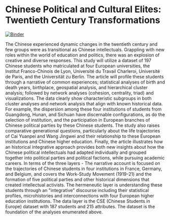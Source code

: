 # Chinese Political and Cultural Elites: Twentieth Century Transformations

[![Binder](https://mybinder.org/badge_logo.svg)](https://mybinder.org/v2/gh/jdh-observer/JMU8e6tFQscz/HEAD?filepath=anonym_chinese_students_europe.ipynb)

The Chinese experienced dynamic changes in the twentieth century and few groups were as transitional as Chinese intellectuals. Grappling with new roles within the world of education and politics, there was an explosion of creative and diverse responses. This study will utilize a dataset of 197 Chinese students who matriculated at four European universities, the Institut Franco-Chinois de Lyon, Université du Travail Charleroi, Université de Paris, and the Universität zu Berlin. The article will profile these students through a narrative of common experiences; statistical analyses of birth and death years, birthplace, geospatial analysis, and hierarchical cluster analysis; followed by network analyses (cohesion, centrality, triad) and visualizations. The data clearly show characteristic subgroups in both cluster analyses and network analysis that align with known historical data. For example, the dispersion among these four institutions of students from Guangdong, Hunan, and Sichuan have discernable configurations, as do the selection of institution, and the participation in European branches of Chinese political parties by these Chinese students. The study also raises comparative generational questions, particularly about the life trajectories of Cai Yuanpei and Wang Jingwei and their relationship to these European institutions and Chinese higher education. Finally, the article illustrates how an historical integrative approach provides both new insights about how the Chinese political intellectuals had adapted individually and grouped together into political parties and political factions, while pursuing academic careers. 
In terms of the three layers - The narrative account is focused on the trajectories of Chinese students in four institutions in France, Germany, and Belgium, and covers the Work-Study Movement (1919-21) and the formation of five political parties and other historical dimensions that created intellectual activists. The hermeneutic layer is understanding these students through an "integrative" discourse including their statistical profiles, microhistories and interconnections with four European higher education institutions. The data layer is the CSE (Chinese Students in Europe) dataset with 187 students and 215 attributes. The dataset is the foundation of the analyses enumerated above.
